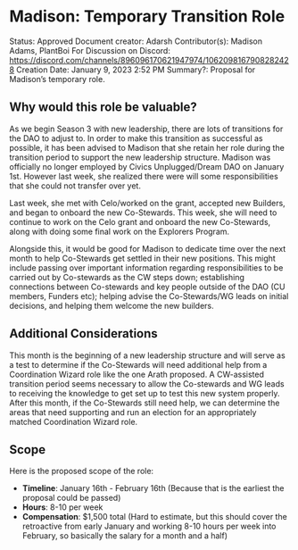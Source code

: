 # Madison: Temporary Transition Role

Status: Approved
Document creator: Adarsh
Contributor(s): Madison Adams, PlantBoi
For Discussion on Discord: https://discord.com/channels/896096170621947974/1062098167908282428
Creation Date: January 9, 2023 2:52 PM
Summary?: Proposal for Madison’s temporary role.

## Why would this role be valuable?

As we begin Season 3 with new leadership, there are lots of transitions for the DAO to adjust to. In order to make this transition as successful as possible, it has been advised to Madison that she retain her role during the transition period to support the new leadership structure. Madison was officially no longer employed by Civics Unplugged/Dream DAO on January 1st. However last week, she realized there were will some responsibilities that she could not transfer over yet. 

Last week, she met with Celo/worked on the grant, accepted new Builders, and began to onboard the new Co-Stewards. This week, she will need to continue to work on the Celo grant and onboard the new Co-Stewards, along with doing some final work on the Explorers Program. 

Alongside this, it would be good for Madison to dedicate time over the next month to help Co-Stewards get settled in their new positions. This might include passing over important information regarding responsibilities to be carried out by Co-stewards as the CW steps down; establishing connections between Co-stewards and key people outside of the DAO (CU members, Funders etc); helping advise the Co-Stewards/WG leads on initial decisions, and helping them welcome the new builders. 

## Additional Considerations

This month is the beginning of a new leadership structure and will serve as a test to determine if the Co-Stewards will need additional help from a Coordination Wizard role like the one Arath proposed. A CW-assisted transition period seems necessary to allow the Co-stewards and WG leads to receiving the knowledge to get set up to test this new system properly. After this month, if the Co-Stewards still need help, we can determine the areas that need supporting and run an election for an appropriately matched Coordination Wizard role. 

## Scope

Here is the proposed scope of the role: 

- **Timeline**: January 16th - February 16th (Because that is the earliest the proposal could be passed)
- **Hours**: 8-10 per week
- **Compensation**: $1,500 total (Hard to estimate, but this should cover the retroactive from early January and working 8-10 hours per week into February, so basically the salary for a month and a half)